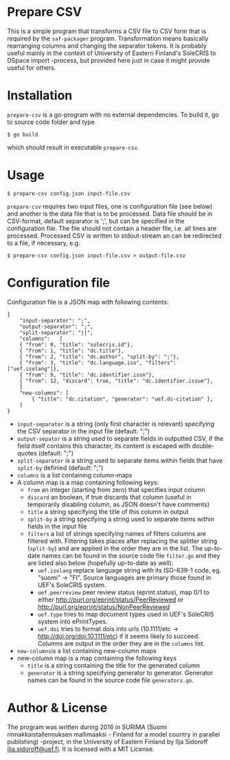 # Prepare CSV

This is a simple program that transforms a CSV file to CSV form that is required by the `saf-packager` program. Transformation means basically rearranging columns and changing the separator tokens. It is probably useful mainly in the context of University of Eastern
Finland's SoleCRIS to DSpace import -process, but provided here just in case it might provide useful for others.

# Installation

`prepare-csv` is a go-program with no external dependencies. To build it, go to source code folder and type

```
$ go build
```

which should result in executable `prepare-csv`.

# Usage

```
$ prepare-csv config.json input-file.csv
```

`prepare-csv` requires two input files, one is configuration file (see below) and another is the data file that is to be processed. Data file should be in CSV-format, default separator is ';', but can be specified in the configuration file. The file should not contain a header file, i.e. all lines are processed. Processed CSV is written to stdout-stream an can be redirected to a file, if necessary, e.g.

```
$ prepare-csv config.json input-file.csv > output-file.csv
```

# Configuration file

Configuration file is a JSON map with following contents:

```
{
    "input-separator": ";",
    "output-separator": ";",
    "split-separator": "||",
    "columns":   [
	{ "from": 0, "title": "solecris.id"},
	{ "from": 1, "title": "dc.title"},
	{ "from": 2, "title": "dc.author", "split-by": ";"},
    { "from": 3, "title": "dc.language.iso", "filters": ["uef.isolang"]},
    { "from": 9, "title": "dc.identifier.issn"},
    { "from": 12, "discard": true, "title": "dc.identifier.issue"},
    ]
    "new-columns": [
        { "title": "dc.citation", "generator": "uef.dc-citation" },
    ]
}
```
 * `input-separator` is a string (only first character is relevant) specifying the CSV separator in the input file (default: ";")
 * `output-sepator` is a string used to separate fields in outputted CSV, if the field itself contains this character, its content is escaped with double-quotes (default: ";")
 * `split-separator` is a string used to separate items within fields that have `split-by` definied (default: ";")
 * `columns` is a list containing column-maps
 * A column map is a map containing following keys:
   * `from` an integer (starting from zero) that specifies input column
   * `discard` an boolean, if true discards that column (useful in temporarily disabling column, as JSON doesn't have comments)
   * `title` a string specifying the title of this column in output
   * `split-by` a string specifying a string used to separate items within fields in the input file
   * `filters` a list of strings specifying names of filters columns are filtered with. Filtering takes places after replacing the splitter string (`split-by`) and are applied in the order they are in the list. The up-to-date names can be found in the source code file `filter.go` and they are listed also below (hopefully up-to-date as well):
     * `uef.isolang` replace language string with its ISO-639-1 code, eg. "suomi" -> "FI". Source languages are primary those found in UEF's SoleCRIS system.
     * `uef.peerreview` peer review status (eprint.status), map 0/1 to either http://purl.org/eprint/status/PeerReviewed or http://purl.org/eprint/status/NonPeerReviewed
	 * `uef.type` tries to map document types used in UEF's SoleCRIS system into ePrintTypes.
	 * `uef.doi` tries to format dois into urls (10.1111/etc -> http://doi.org/doi:10.1111/etc) if it seems likely to succeed.
Columns are output in the order they are in the `columns` list.
 * `new-columns`is a list containing new-column maps
 * new-column map is a map containing the following keys
     * `title` is a string containing the title for the generated column
     * `generator` is a string specifying generator to generator. Generator names can be found in the source code file `generators.go`.

# Author & License

The program was written during 2016 in SURIMA (Suomi rinnakkaistallennuksen mallimaaksi - Finland for a model country in parallel publishing) -project, in the University of Eastern Finland by Ilja Sidoroff <ilja.sidoroff@uef.fi>. It is licensed with a MIT License.
